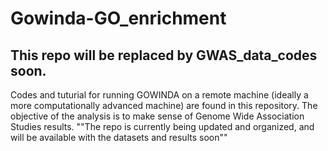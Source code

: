 # Gowinda-GO_enrichment
## This repo will be replaced by GWAS_data_codes soon.
Codes and tuturial for running GOWINDA on a remote machine (ideally a more computationally advanced machine) are found in this repository. The objective of the analysis is to make sense of Genome Wide Association Studies results.
""The repo is currently being updated and organized, and will be available with the datasets and results soon""
